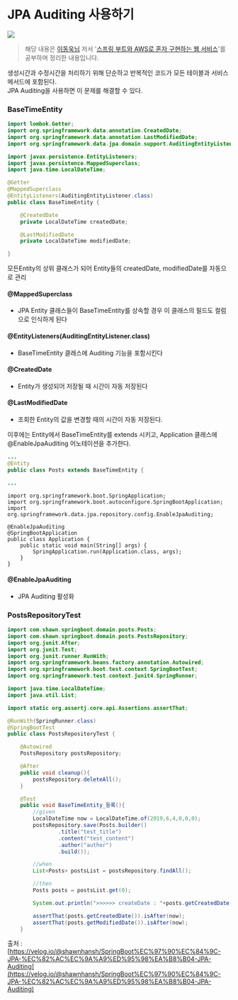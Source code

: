 # JPA Auditing 사용하기

![](https://media.vlpt.us/images/shawnhansh/post/5b15e743-f666-4827-995f-8021ec89a9b1/michael-dziedzic-uZr0oWxrHYs-unsplash.jpg)

> 해당 내용은 [이동욱님](https://jojoldu.tistory.com/) 저서 '[스프링 부트와 AWS로 혼자 구현하는 웹 서비스](http://www.kyobobook.co.kr/product/detailViewKor.laf?ejkGb=KOR\&mallGb=KOR\&barcode=9788965402602)'를 공부하며 정리한 내용입니다.

생성시간과 수정시간을 처리하기 위해 단순하고 반복적인 코드가 모든 테이블과 서비스 메서드에 포함된다.\
JPA Auditing을 사용하면 이 문제를 해결할 수 있다.

### BaseTimeEntity <a href="#basetimeentity" id="basetimeentity"></a>

```java
import lombok.Getter;
import org.springframework.data.annotation.CreatedDate;
import org.springframework.data.annotation.LastModifiedDate;
import org.springframework.data.jpa.domain.support.AuditingEntityListener;

import javax.persistence.EntityListeners;
import javax.persistence.MappedSuperclass;
import java.time.LocalDateTime;

@Getter
@MappedSuperclass   
@EntityListeners(AuditingEntityListener.class)  
public class BaseTimeEntity {

    @CreatedDate    
    private LocalDateTime createdDate;

    @LastModifiedDate   
    private LocalDateTime modifiedDate;

}
```

모든Entity의 상위 클래스가 되어 Entity들의 createdDate, modifiedDate를 자동으로 관리

#### @MappedSuperclass <a href="#mappedsuperclass" id="mappedsuperclass"></a>

* JPA Entity 클래스들이 BaseTimeEntity를 상속할 경우 이 클래스의 필드도 컬럼으로 인식하게 된다

#### @EntityListeners(AuditingEntityListener.class) <a href="#entitylistenersauditingentitylistenerclass" id="entitylistenersauditingentitylistenerclass"></a>

* BaseTimeEntity 클래스에 Auditing 기능을 포함시킨다

#### @CreatedDate <a href="#createddate" id="createddate"></a>

* Entity가 생성되어 저장될 때 시간이 자동 저장된다

#### @LastModifiedDate <a href="#lastmodifieddate" id="lastmodifieddate"></a>

* 조회한 Entity의 값을 변경할 때의 시간이 자동 저장된다.

이후에는 Entity에서 BaseTimeEntity를 extends 시키고, Application 클래스에 @EnableJpaAuditing 어노테이션을 추가한다.

```java
...
@Entity
public class Posts extends BaseTimeEntity {

...
```

```
import org.springframework.boot.SpringApplication;
import org.springframework.boot.autoconfigure.SpringBootApplication;
import org.springframework.data.jpa.repository.config.EnableJpaAuditing;

@EnableJpaAuditing
@SpringBootApplication
public class Application {
    public static void main(String[] args) {
        SpringApplication.run(Application.class, args);
    }
}
```

#### @EnableJpaAuditing <a href="#enablejpaauditing" id="enablejpaauditing"></a>

* JPA Auditing 활성화

### PostsRepositoryTest <a href="#postsrepositorytest" id="postsrepositorytest"></a>

```java
import com.shawn.springboot.domain.posts.Posts;
import com.shawn.springboot.domain.posts.PostsRepository;
import org.junit.After;
import org.junit.Test;
import org.junit.runner.RunWith;
import org.springframework.beans.factory.annotation.Autowired;
import org.springframework.boot.test.context.SpringBootTest;
import org.springframework.test.context.junit4.SpringRunner;

import java.time.LocalDateTime;
import java.util.List;

import static org.assertj.core.api.Assertions.assertThat;

@RunWith(SpringRunner.class)
@SpringBootTest    
public class PostsRepositoryTest {

    @Autowired
    PostsRepository postsRepository;

    @After
    public void cleanup(){
        postsRepository.deleteAll();
    }

    @Test
    public void BaseTimeEntity_등록(){
        //given
        LocalDateTime now = LocalDateTime.of(2019,6,4,0,0,0);
        postsRepository.save(Posts.builder()
                .title("test_title")
                .content("test_content")
                .author("author")
                .build());

        //when
        List<Posts> postsList = postsRepository.findAll();

        //then
        Posts posts = postsList.get(0);

        System.out.println(">>>>>> createDate : "+posts.getCreatedDate() +", modifiedDate : " + posts.getModifiedDate());

		assertThat(posts.getCreatedDate()).isAfter(now);
        assertThat(posts.getModifiedDate()).isAfter(now);
    }

```

출처 : [https://velog.io/@shawnhansh/SpringBoot%EC%97%90%EC%84%9C-JPA-%EC%82%AC%EC%9A%A9%ED%95%98%EA%B8%B04-JPA-Auditing](https://velog.io/@shawnhansh/SpringBoot%EC%97%90%EC%84%9C-JPA-%EC%82%AC%EC%9A%A9%ED%95%98%EA%B8%B04-JPA-Auditing)
